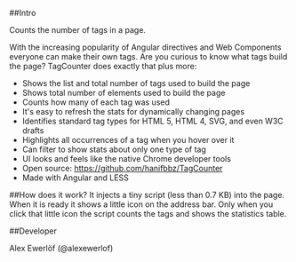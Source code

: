 ##Intro

Counts the number of tags in a page.

With the increasing popularity of Angular directives and Web Components everyone can make their own tags. Are you curious to know what tags build the page? TagCounter does exactly that plus more:

 * Shows the list and total number of tags used to build the page
 * Shows total number of elements used to build the page
 * Counts how many of each tag was used
 * It's easy to refresh the stats for dynamically changing pages
 * Identifies standard tag types for HTML 5, HTML 4, SVG, and even W3C drafts
 * Highlights all occurrences of a tag when you hover over it
 * Can filter to show stats about only one type of tag
 * UI looks and feels like the native Chrome developer tools
 * Open source: https://github.com/hanifbbz/TagCounter
 * Made with Angular and LESS

##How does it work?
It injects a tiny script (less than 0.7 KB) into the page. When it is ready it shows a little <n> icon on the address bar. Only when you click that little icon the script counts the tags and shows the statistics table.

##Developer

Alex Ewerlöf (@alexewerlof)